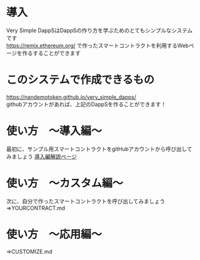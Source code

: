 # 導入
Very Simple DappSはDappSの作り方を学ぶためのとてもシンプルなシステムです  
https://remix.ethereum.org/ で作ったスマートコントラクトを利用するWebページを作るすることができます

# このシステムで作成できるもの
https://nandemotoken.github.io/very_simple_dapps/  
githubアカウントがあれば、上記のDappSを作ることができます！



# 使い方　～導入編～
最初に、サンプル用スマートコントラクトをgitHubアカウントから呼び出してみましょう
[導入編解説ページ](lecture/01.md)

# 使い方　～カスタム編～
次に、自分で作ったスマートコントラクトを呼び出してみましょう
⇒YOURCONTRACT.md

# 使い方　～応用編～
⇒CUSTOMIZE.md


